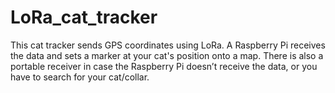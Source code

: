 # LoRa_cat_tracker
This cat tracker sends GPS coordinates using LoRa. A Raspberry Pi receives the data and sets a marker at your cat's position onto a map. There is also a portable receiver in case the Raspberry Pi doesn’t receive the data, or you have to search for your cat/collar.
